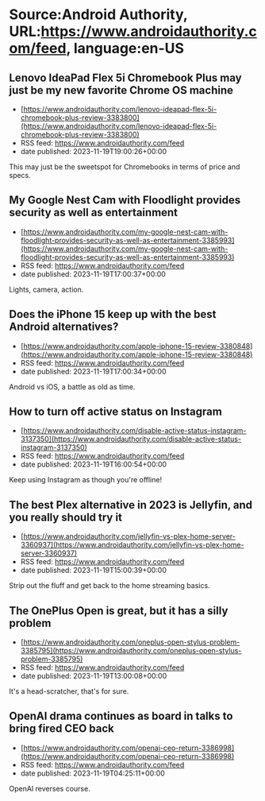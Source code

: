# Source:Android Authority, URL:https://www.androidauthority.com/feed, language:en-US

## Lenovo IdeaPad Flex 5i Chromebook Plus may just be my new favorite Chrome OS machine
 - [https://www.androidauthority.com/lenovo-ideapad-flex-5i-chromebook-plus-review-3383800](https://www.androidauthority.com/lenovo-ideapad-flex-5i-chromebook-plus-review-3383800)
 - RSS feed: https://www.androidauthority.com/feed
 - date published: 2023-11-19T19:00:26+00:00

This may just be the sweetspot for Chromebooks in terms of price and specs.

## My Google Nest Cam with Floodlight provides security as well as entertainment
 - [https://www.androidauthority.com/my-google-nest-cam-with-floodlight-provides-security-as-well-as-entertainment-3385993](https://www.androidauthority.com/my-google-nest-cam-with-floodlight-provides-security-as-well-as-entertainment-3385993)
 - RSS feed: https://www.androidauthority.com/feed
 - date published: 2023-11-19T17:00:37+00:00

Lights, camera, action.

## Does the iPhone 15 keep up with the best Android alternatives?
 - [https://www.androidauthority.com/apple-iphone-15-review-3380848](https://www.androidauthority.com/apple-iphone-15-review-3380848)
 - RSS feed: https://www.androidauthority.com/feed
 - date published: 2023-11-19T17:00:34+00:00

Android vs iOS, a battle as old as time.

## How to turn off active status on Instagram
 - [https://www.androidauthority.com/disable-active-status-instagram-3137350](https://www.androidauthority.com/disable-active-status-instagram-3137350)
 - RSS feed: https://www.androidauthority.com/feed
 - date published: 2023-11-19T16:00:54+00:00

Keep using Instagram as though you're offline!

## The best Plex alternative in 2023 is Jellyfin, and you really should try it
 - [https://www.androidauthority.com/jellyfin-vs-plex-home-server-3360937](https://www.androidauthority.com/jellyfin-vs-plex-home-server-3360937)
 - RSS feed: https://www.androidauthority.com/feed
 - date published: 2023-11-19T15:00:39+00:00

Strip out the fluff and get back to the home streaming basics.

## The OnePlus Open is great, but it has a silly problem
 - [https://www.androidauthority.com/oneplus-open-stylus-problem-3385795](https://www.androidauthority.com/oneplus-open-stylus-problem-3385795)
 - RSS feed: https://www.androidauthority.com/feed
 - date published: 2023-11-19T13:00:08+00:00

It's a head-scratcher, that's for sure.

## OpenAI drama continues as board in talks to bring fired CEO back
 - [https://www.androidauthority.com/openai-ceo-return-3386998](https://www.androidauthority.com/openai-ceo-return-3386998)
 - RSS feed: https://www.androidauthority.com/feed
 - date published: 2023-11-19T04:25:11+00:00

OpenAI reverses course.

